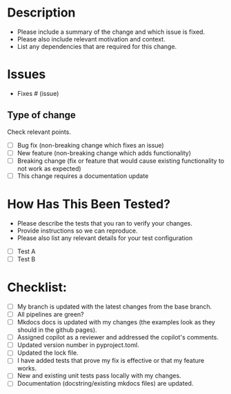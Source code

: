 # Description

- Please include a summary of the change and which issue is fixed.
- Please also include relevant motivation and context.
- List any dependencies that are required for this change.


# Issues
- Fixes # (issue)


## Type of change

Check relevant points.

- [ ] Bug fix (non-breaking change which fixes an issue)
- [ ] New feature (non-breaking change which adds functionality)
- [ ] Breaking change (fix or feature that would cause existing functionality to not work as expected)
- [ ] This change requires a documentation update

# How Has This Been Tested?

- Please describe the tests that you ran to verify your changes.
- Provide instructions so we can reproduce.
- Please also list any relevant details for your test configuration

- [ ] Test A
- [ ] Test B

# Checklist:
- [ ] My branch is updated with the latest changes from the base branch.
- [ ] All pipelines are green?
- [ ] Mkdocs docs is updated with my changes (the examples look as they should in the github pages). 
- [ ] Assigned copilot as a reviewer and addressed the copilot's comments.
- [ ] Updated version number in pyproject.toml.
- [ ] Updated the lock file.
- [ ] I have added tests that prove my fix is effective or that my feature works.
- [ ] New and existing unit tests pass locally with my changes.
- [ ] Documentation (docstring/existing mkdocs files) are updated.
